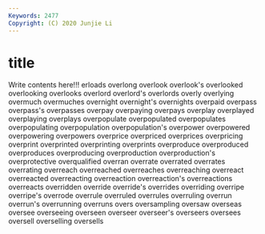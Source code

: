```yaml
---
Keywords: 2477
Copyright: (C) 2020 Junjie Li
---
```


# title

Write contents here!!!
erloads 
overlong 
overlook
overlook's 
overlooked 
overlooking 
overlooks 
overlord 
overlord's 
overlords 
overly 
overlying 
overmuch
overmuches 
overnight 
overnight's 
overnights 
overpaid 
overpass 
overpass's 
overpasses 
overpay 
overpaying
overpays 
overplay 
overplayed 
overplaying 
overplays 
overpopulate 
overpopulated 
overpopulates 
overpopulating 
overpopulation
overpopulation's 
overpower 
overpowered 
overpowering 
overpowers 
overprice 
overpriced 
overprices 
overpricing 
overprint
overprinted 
overprinting 
overprints 
overproduce 
overproduced 
overproduces 
overproducing 
overproduction 
overproduction's 
overprotective
overqualified 
overran 
overrate 
overrated 
overrates 
overrating 
overreach 
overreached 
overreaches 
overreaching
overreact 
overreacted 
overreacting 
overreaction 
overreaction's 
overreactions 
overreacts 
overridden 
override 
override's
overrides 
overriding 
overripe 
overripe's 
overrode 
overrule 
overruled 
overrules 
overruling 
overrun
overrun's 
overrunning 
overruns 
overs 
oversampling 
oversaw 
overseas 
oversee 
overseeing 
overseen
overseer 
overseer's 
overseers 
oversees 
oversell 
overselling 
oversells 
